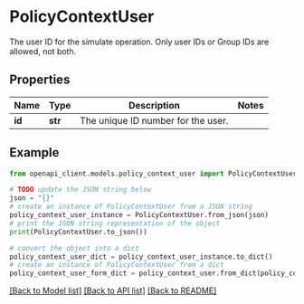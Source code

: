 # PolicyContextUser

The user ID for the simulate operation. Only user IDs or Group IDs are allowed, not both.

## Properties

Name | Type | Description | Notes
------------ | ------------- | ------------- | -------------
**id** | **str** | The unique ID number for the user. | 

## Example

```python
from openapi_client.models.policy_context_user import PolicyContextUser

# TODO update the JSON string below
json = "{}"
# create an instance of PolicyContextUser from a JSON string
policy_context_user_instance = PolicyContextUser.from_json(json)
# print the JSON string representation of the object
print(PolicyContextUser.to_json())

# convert the object into a dict
policy_context_user_dict = policy_context_user_instance.to_dict()
# create an instance of PolicyContextUser from a dict
policy_context_user_form_dict = policy_context_user.from_dict(policy_context_user_dict)
```
[[Back to Model list]](../README.md#documentation-for-models) [[Back to API list]](../README.md#documentation-for-api-endpoints) [[Back to README]](../README.md)



